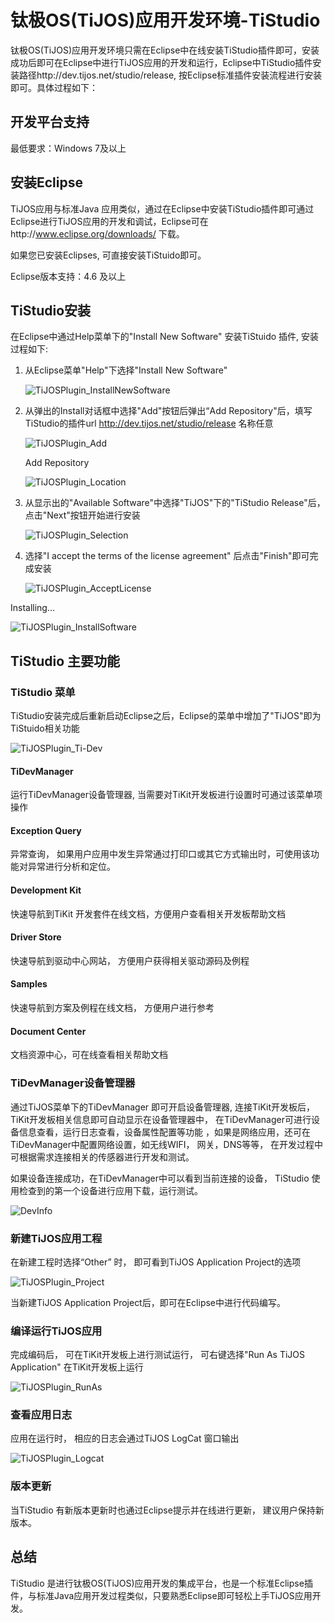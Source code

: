 # 钛极OS(TiJOS)应用开发环境-TiStudio

钛极OS(TiJOS)应用开发环境只需在Eclipse中在线安装TiStudio插件即可，安装成功后即可在Eclipse中进行TiJOS应用的开发和运行，Eclipse中TiStudio插件安装路径http://dev.tijos.net/studio/release, 按Eclipse标准插件安装流程进行安装即可。具体过程如下：

## 开发平台支持

最低要求：Windows 7及以上

## 安装Eclipse

TiJOS应用与标准Java 应用类似，通过在Eclipse中安装TiStudio插件即可通过Eclipse进行TiJOS应用的开发和调试，Eclipse可在http://www.eclipse.org/downloads/ 下载。

如果您已安装Eclipses, 可直接安装TiStuido即可。

Eclipse版本支持：4.6 及以上

## TiStudio安装

在Eclipse中通过Help菜单下的"Install New Software" 安装TiStuido 插件, 安装过程如下:

1. 从Eclipse菜单"Help"下选择"Install New Software"

   ![TiJOSPlugin_InstallNewSoftware](.\img\TiJOSPlugin_InstallNewSoftware.png)

2. 从弹出的Install对话框中选择"Add"按钮后弹出“Add Repository"后，填写TiStudio的插件url http://dev.tijos.net/studio/release 名称任意

   ![TiJOSPlugin_Add](.\img\TiJOSPlugin_Add.png)

   Add Repository

   ![TiJOSPlugin_Location](.\img\TiJOSPlugin_Location.png)

3. 从显示出的"Available Software"中选择"TiJOS"下的"TiStudio Release"后， 点击"Next"按钮开始进行安装

   ![TiJOSPlugin_Selection](.\img\TiJOSPlugin_Selection.png)

4. 选择"I accept the terms of the license agreement" 后点击"Finish"即可完成安装

   ![TiJOSPlugin_AcceptLicense](.\img\TiJOSPlugin_AcceptLicense.png)

Installing...

   ![TiJOSPlugin_InstallSoftware](.\img\TiJOSPlugin_InstallSoftware.png)

## TiStudio 主要功能

### TiStudio 菜单

TiStudio安装完成后重新启动Eclipse之后，Eclipse的菜单中增加了"TiJOS"即为TiStuido相关功能

![TiJOSPlugin_Ti-Dev](.\img\TiJOSPlugin_DevManager.png)

#### TiDevManager

运行TiDevManager设备管理器,  当需要对TiKit开发板进行设置时可通过该菜单项操作

#### Exception Query

异常查询， 如果用户应用中发生异常通过打印口或其它方式输出时，可使用该功能对异常进行分析和定位。

#### Development Kit 

快速导航到TiKit 开发套件在线文档，方便用户查看相关开发板帮助文档

#### Driver Store

快速导航到驱动中心网站， 方便用户获得相关驱动源码及例程

#### Samples

快速导航到方案及例程在线文档， 方便用户进行参考

#### Document Center

文档资源中心，可在线查看相关帮助文档



### TiDevManager设备管理器

通过TiJOS菜单下的TiDevManager 即可开启设备管理器, 连接TiKit开发板后， TiKit开发板相关信息即可自动显示在设备管理器中， 在TiDevManager可进行设备信息查看，运行日志查看，设备属性配置等功能 ，如果是网络应用，还可在TiDevManager中配置网络设置，如无线WIFI， 网关，DNS等等， 在开发过程中可根据需求连接相关的传感器进行开发和测试。

如果设备连接成功，在TiDevManager中可以看到当前连接的设备， TiStudio 使用检查到的第一个设备进行应用下载，运行测试。

![DevInfo](./img/DevInfo.png)

### 新建TiJOS应用工程

在新建工程时选择“Other” 时， 即可看到TiJOS Application Project的选项

   ![TiJOSPlugin_Project](.\img\TiJOSPlugin_Project.png)

当新建TiJOS Application Project后，即可在Eclipse中进行代码编写。

### 编译运行TiJOS应用

 完成编码后， 可在TiKit开发板上进行测试运行， 可右键选择"Run As  TiJOS Application" 在TiKit开发板上运行

   ![TiJOSPlugin_RunAs](.\img\TiJOSPlugin_RunAs.png)

### 查看应用日志

应用在运行时， 相应的日志会通过TiJOS LogCat 窗口输出

![TiJOSPlugin_Logcat](.\img\TiJOSPlugin_Logcat.png)

### 版本更新

当TiStudio 有新版本更新时也通过Eclipse提示并在线进行更新， 建议用户保持新版本。

## 总结

TiStudio 是进行钛极OS(TiJOS)应用开发的集成平台，也是一个标准Eclipse插件，与标准Java应用开发过程类似，只要熟悉Eclipse即可轻松上手TiJOS应用开发。